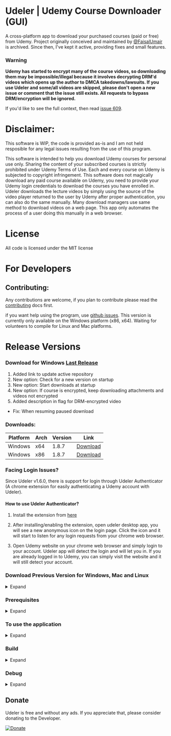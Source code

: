 
# Udeler | Udemy Course Downloader (GUI)

A cross-platform app to download your purchased courses (paid or free) from Udemy.
Project originally conceived and maintained by [@FaisalUmair](https://github.com/FaisalUmair/udemy-downloader-gui) is archived.
Since then, I've kept it active, providing fixes and small features.

### Warning

**Udemy has started to encrypt many of the course videos, so downloading them may be impossible/illegal because it involves decrypting DRM'd videos which opens up the author to DMCA takedowns/lawsuits.
If you use Udeler and some/all videos are skipped, please don't open a new issue or comment that the issue still exists.  All requests to bypass DRM/encryption will be ignored.**

If you'd like to see the full context, then read [issue 609](https://github.com/FaisalUmair/udemy-downloader-gui/issues/609).

# Disclaimer:

This software is WIP, the code is provided as-is and I am not held resposible for any legal issues resulting from the use of this program.

This software is intended to help you download Udemy courses for personal use only. Sharing the content of your subscribed courses is strictly prohibited under Udemy Terms of Use. Each and every course on Udemy is subjected to copyright infringement.
This software does not magically download any paid course available on Udemy, you need to provide your Udemy login credentials to download the courses you have enrolled in. Udeler downloads the lecture videos by simply using the source of the video player returned to the user by Udemy after proper authentication, you can also do the same manually. Many download managers use same method to download videos on a web page. This app only automates the process of a user doing this manually in a web browser.

# License

All code is licensed under the MIT license

# For Developers

## Contributing:

Any contributions are welcome, if you plan to contribute please read the [contributing](https://github.com/heliomarpm/udemy-downloader-gui/blob/master/CONTRIBUTING.md) docs first.

if you want help using the program, use [github issues](https://github.com/heliomarpm/udemy-downloader-gui/issues).
This version is currently only available on the Windows platform (x86, x64).
Waiting for volunteers to compile for Linux and Mac platforms. 

# Release Versions
### Download for Windows [Last Release](https://github.com/heliomarpm/udemy-downloader-gui/releases/latest)

1. Added link to update active repository
2. New option: Check for a new version on startup
2. New option: Start downloads at startup
2. New option: If course is encrypted, keep downloading attachments and videos not encrypted 
2. Added description in flag for DRM-encrypted video

* Fix: When resuming paused download

### Downloads:

| Platform | Arch    | Version | Link                                                                                                                         |
| -------- | ------- | ------- | ---------------------------------------------------------------------------------------------------------------------------- |
| Windows  | x64     | 1.8.7   | [Download](https://github.com/heliomarpm/udemy-downloader-gui/releases/download/v1.8.7/Udeler.Setup.1.8.7.windows.x64.exe)  |
| Windows  | x86     | 1.8.7   | [Download](https://github.com/FaisalUmair/udemy-downloader-gui/releases/download/v1.8.7/Udeler.Setup.1.8.7.windows.x86.exe)  |


### Facing Login Issues?

Since Udeler v1.6.0, there is support for login through Udeler Authenticator (A chrome extension for easily authenticating a Udemy account with Udeler).

#### How to use Udeler Authenticator?

1. Install the extension from [here](https://www.udeler.com/extension)

2. After installing/enabling the extension, open udeler desktop app, you will see a new anonymous icon on the login page. Click the icon and it will start to listen for any login requests from your chrome web browser.

3. Open Udemy website on your chrome web browser and simply login to your account. Udeler app will detect the login and will let you in. If you are already logged in to Udemy, you can simply visit the website and it will still detect your account.  
  
 
### Download Previous Version for Windows, Mac and Linux

<details><summary>Expand</summary>
<p>

### Downloads:

| Platform | Arch    | Version | Link                                                                                                                         |
| -------- | ------- | ------- | ---------------------------------------------------------------------------------------------------------------------------- |
| Windows  | x64     | 1.8.2   | [Download](https://github.com/FaisalUmair/udemy-downloader-gui/releases/download/v1.8.2/Udeler-Setup-1.8.2-windows-x64.exe)  |
| Windows  | x86     | 1.8.2   | [Download](https://github.com/FaisalUmair/udemy-downloader-gui/releases/download/v1.8.2/Udeler-Setup-1.8.2-windows-x86.exe)  |
| Mac      | x64     | 1.8.2   | [Download](https://github.com/FaisalUmair/udemy-downloader-gui/releases/download/v1.8.2/Udeler-1.8.2-mac.dmg)                |
| Linux    | x86_x64 | 1.8.2   | [Download](https://github.com/FaisalUmair/udemy-downloader-gui/releases/download/v1.8.2/Udeler-1.8.2-linux-x86_x64.AppImage) |



</p></details>

### Prerequisites
<details><summary>Expand</summary>
<p>

```
You must have npm and nodejs installed.
```

</p></details>

### To use the application
<details><summary>Expand</summary>
<p>

```
1. Clone the project
2. Run npm install
3. Run npm start
```

</p></details>

### Build
<details><summary>Expand</summary>
<p>

Detect Platform:

```
npm run dist
```

Windows:

```
npm run build-win
```

Mac:

```
npm run build-mac
```

Linux:

```
npm run build-linux
```

Cross Platform:

```
npm run build
```

#### To force 32 bit build:

_Append "-- --ia32" to npm run command_

Example:

```
npm run build-win -- --ia32
```

</p></details>

### Debug
<details><summary>Expand</summary>
<p>
First run ```npm run install``` to download/setup the required libraries.

Now in Visual Studio Code press ```CTRL-SHIFT-P``` and type "Debug: Open launch.json".

Insert this:
```
{
    "version": "0.2.0",
    "configurations": [
        {
            
            "name": "Launch",
            "type": "node",
            "request": "launch",
            "program": "${workspaceRoot}/index.js",
            "stopOnEntry": false,
            "args": [],
            "cwd": "${workspaceRoot}",
            "preLaunchTask": null,
            "runtimeExecutable": "${workspaceRoot}/node_modules/.bin/electron.cmd",
            "runtimeArgs": [
                ".",
                "--enable-logging",
                "--debug"
            ],
            "env": {},
            "console": "internalConsole",
            "sourceMaps": false,
            "outDir": null
        },
        {
            "name": "Attach",
            "type": "node",
            "request": "attach",
            "port": 5858,
            "address": "localhost",
            "restart": false,
            "sourceMaps": false,
            "outDir": null,
            "localRoot": "${workspaceRoot}",
            "remoteRoot": null
        }
    ]
}
```

(For MacOS/Linux, remove the .cmd from the runtimeExecutable.)

</p></details>


## Donate

Udeler is free and without any ads. If you appreciate that, please consider donating to the Developer.

[![Donate](https://raw.githubusercontent.com/FaisalUmair/udemy-downloader-gui/master/assets/images/donate.png)](https://www.udeler.com/donate)

